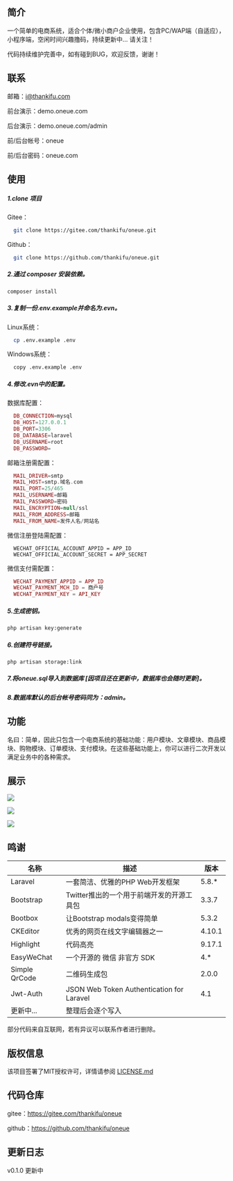 ## 简介

一个简单的电商系统，适合个体/微小商户企业使用，包含PC/WAP端（自适应），小程序端，空闲时间兴趣撸码，持续更新中... 请关注！

代码持续维护完善中，如有碰到BUG，欢迎反馈，谢谢！

## 联系

邮箱：i@thankifu.com

前台演示：demo.oneue.com

后台演示：demo.oneue.com/admin

前/后台帐号：oneue

前/后台密码：oneue.com

## 使用

##### 1.clone 项目

Gitee：

```bash
  git clone https://gitee.com/thankifu/oneue.git
```

Github：

```bash
  git clone https://github.com/thankifu/oneue.git
```

##### 2.通过 composer 安装依赖。

```bash
composer install
```

##### 3.复制一份.env.example并命名为.evn。

Linux系统：

```bash
  cp .env.example .env
```

Windows系统：

```bash
  copy .env.example .env
```

##### 4.修改.evn中的配置。

数据库配置：

```php
  DB_CONNECTION=mysql
  DB_HOST=127.0.0.1
  DB_PORT=3306
  DB_DATABASE=laravel
  DB_USERNAME=root
  DB_PASSWORD=
```

邮箱注册需配置：

```PHP
  MAIL_DRIVER=smtp
  MAIL_HOST=smtp.域名.com
  MAIL_PORT=25/465
  MAIL_USERNAME=邮箱
  MAIL_PASSWORD=密码
  MAIL_ENCRYPTION=null/ssl
  MAIL_FROM_ADDRESS=邮箱
  MAIL_FROM_NAME=发件人名/网站名
```

微信注册登陆需配置：

```
  WECHAT_OFFICIAL_ACCOUNT_APPID = APP_ID
  WECHAT_OFFICIAL_ACCOUNT_SECRET = APP_SECRET
```

微信支付需配置：

```php
  WECHAT_PAYMENT_APPID = APP_ID
  WECHAT_PAYMENT_MCH_ID = 商户号
  WECHAT_PAYMENT_KEY = API_KEY
```

##### 5.生成密钥。

```bash
php artisan key:generate
```

##### 6.创建符号链接。

```bash
php artisan storage:link
```

##### 7.将oneue.sql导入到数据库 [因项目还在更新中，数据库也会随时更新]。

##### 8.数据库默认的后台帐号密码同为：admin。

## 功能

名曰：简单，因此只包含一个电商系统的基础功能：用户模块、文章模块、商品模块、购物模块、订单模块、支付模块。在这些基础功能上，你可以进行二次开发以满足业务中的各种需求。

## 展示

![](https://img.starslabs.com/uploads/0000000000000git/frontend-01.jpg)

![](https://img.starslabs.com/uploads/0000000000000git/backend-01.jpg)

![](https://img.starslabs.com/uploads/0000000000000git/backend-03.jpg)

## 鸣谢

| 名称          | 描述                                      | 版本   |
| ------------- | ----------------------------------------- | ------ |
| Laravel       | 一套简洁、优雅的PHP Web开发框架           | 5.8.*  |
| Bootstrap     | Twitter推出的一个用于前端开发的开源工具包 | 3.3.7  |
| Bootbox       | 让Bootstrap modals变得简单                | 5.3.2  |
| CKEditor      | 优秀的网页在线文字编辑器之一              | 4.10.1 |
| Highlight     | 代码高亮                                  | 9.17.1 |
| EasyWeChat    | 一个开源的 微信 非官方 SDK                | 4.*    |
| Simple QrCode | 二维码生成包                              | 2.0.0  |
| Jwt-Auth      | JSON Web Token Authentication for Laravel | 4.1    |
| 更新中...     | 整理后会逐个写入                          |        |

部分代码来自互联网，若有异议可以联系作者进行删除。

## 版权信息

该项目签署了MIT授权许可，详情请参阅 [LICENSE.md](/LICENSE)

## 代码仓库

gitee：https://gitee.com/thankifu/oneue

github：https://github.com/thankifu/oneue

## 更新日志

v0.1.0	更新中
